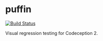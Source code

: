 # puffin

[![Build Status](https://travis-ci.org/nubium/puffin.svg?branch=master)](https://travis-ci.org/nubium/puffin)

Visual regression testing for Codeception 2.
